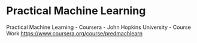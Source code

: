 Practical Machine Learning
==========================

Practical Machine Learning - Coursera - John Hopkins University - Course Work
https://www.coursera.org/course/predmachlearn
